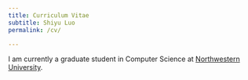 ```yaml
---
title: Curriculum Vitae
subtitle: Shiyu Luo
permalink: /cv/

---
```

I am currently a graduate student in Computer Science at [Northwestern University](http://www.northwestern.edu/).
